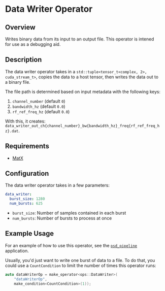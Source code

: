 <!--
SPDX-FileCopyrightText: 2024 Valley Tech Systems, Inc.

SPDX-License-Identifier: Apache-2.0
-->
# Data Writer Operator

## Overview

Writes binary data from its input to an output file. This operator is intened
for use as a debugging aid.

## Description

The data writer operator takes in a `std::tuple<tensor_t<complex, 2>, cuda_stream_t>`,
copies the data to a host tensor, then writes the data out to a binary file.

The file path is determined based on input metadata with the following
keys:

1. `channel_number` (default `0`)
2. `bandwidth_hz` (default `0.0`)
3. `rf_ref_freq_hz` (default `0.0`)

With this, it creates: `data_writer_out_ch{channel_number}_bw{bandwidth_hz}_freq{rf_ref_freq_hz}.dat`.

## Requirements

- [MatX](https://github.com/NVIDIA/MatX)

## Configuration

The data writer operator takes in a few parameters:

```yaml
data_writer:
  burst_size: 1280
  num_bursts: 625
```

- `burst_size`: Number of samples contained in each burst
- `num_bursts`: Number of bursts to process at once

## Example Usage

For an example of how to use this operator, see the
[`psd_pipeline`](../../psd_pipeline) application.

Usually, you'd just want to write one burst of data to a file. To
do that, you could use a `CountCondition` to limit the number of
times this operator runs:

```cpp
auto dataWriterOp = make_operator<ops::DataWriter>(
    "dataWriterOp",
    make_condition<CountCondition>(1));
```
